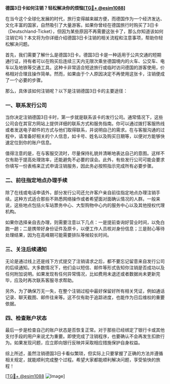 **德国3日卡如何注销？轻松解决你的烦恼[[TG💪+ @esim1088](https://t.me/s/esim1088)]**

在当今这个全球化发展的时代，旅行变得越来越方便，而德国作为一个经济发达、文化丰富的国家，自然吸引了大量游客。如果你曾经在德国旅行时购买了3日卡（Deutschland-Ticket），但因为某些原因不再需要这张卡了，那么你知道该如何注销它吗？本文将为你详细介绍德国3日卡注销的相关流程和注意事项，帮助你轻松解决问题。

首先，我们需要了解什么是德国3日卡。德国3日卡是一种适用于公共交通的短期通行证，持有者可以在购买后连续三天内无限次乘坐德国境内的火车、公交车、电车以及地铁等交通工具。这种卡非常适合短途旅行或临时访问德国的游客使用，价格相对合理且操作简单。然而，如果由于个人原因决定不再使用这张卡，注销便成了一个必要的步骤。

那么，具体该如何注销呢？以下是注销德国3日卡的主要途径：

### 一、联系发行公司

当你决定注销德国3日卡时，第一步就是联系该卡的发行公司。通常情况下，这些公司会在其官方网站上提供详细的联系方式和服务指南。你可以通过拨打客服热线或者发送电子邮件的方式与他们取得联系，并说明自己的需求。在与客服沟通的过程中，请准备好相关的个人信息，如卡号、姓名以及购买日期等，以便对方能够快速定位到你的账户信息。

值得注意的是，在与客服交流时，尽量保持礼貌并清晰地表达自己的意图。这样不仅有助于提高处理效率，还能避免不必要的误会。此外，有些发行公司可能会要求你填写一份表格来正式申请注销服务，因此务必按照指示完成所有必要步骤。

### 二、前往指定地点办理手续

除了在线或电话申请外，部分发行公司还允许客户亲自前往指定地点办理注销手续。这种方式适合那些不熟悉网络操作或者希望面对面确认情况的人群。一般来说，这些地点包括火车站票务中心、大型购物中心内的服务中心以及其他授权代理机构。

如果你选择亲自去办理，则需要注意以下几点：一是提前查询好营业时间，以免白跑一趟；二是携带好身份证件及原卡，以便工作人员核对身份信息；三是耐心等待处理结果，因为在高峰期可能需要排队等候较长时间。

### 三、关注后续通知

无论是通过线上还是线下方式提交了注销请求之后，都不要忘记留意来自发行公司的后续通知。大多数情况下，他们会以短信、邮件等形式告知你注销是否成功以及任何附加说明。如果发现有任何异常情况，比如费用未退还或者数据尚未更新完毕，应及时再次联系客服寻求帮助。

另外，为了确保万无一失，在整个注销过程中最好保留好所有相关凭证，例如通话记录、聊天截图、邮件往来等。这不仅有助于追踪进度，也能作为日后维权的重要依据。

### 四、检查账户状态

最后一步是检查自己的账户状态是否恢复正常。对于那些已经绑定了银行卡或其他支付手段的用户来说尤为重要。即使完成了注销程序，也要确认不会再发生扣款行为。如果发现问题，应立即向银行反映并采取相应措施保护自身权益。

综上所述，虽然注销德国3日卡看似繁琐，但实际上只要掌握了正确的方法并遵循相关规定，就能顺利完成整个过程。希望大家都能顺利解决问题，享受愉快的旅程！

[[TG💪+ @esim1088](https://t.me/s/esim1088) ![Image](https://i.postimg.cc/4NQfJmqS/Snipaste-2025-05-13-00-14-12.png)]